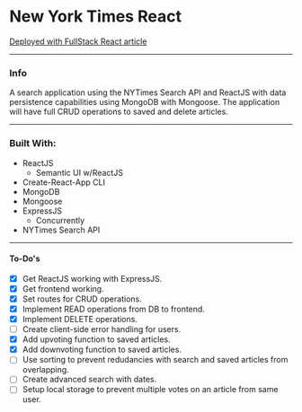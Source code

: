 # New York Times React  


[Deployed with FullStack React article](https://www.fullstackreact.com/articles/using-create-react-app-with-a-server/)  

***
### Info  

A search application using the NYTimes Search API and ReactJS with data persistence capabilities using MongoDB with Mongoose. The application will have full CRUD operations to saved and delete articles.

***

### Built With:  
- ReactJS
    - Semantic UI w/ReactJS  
- Create-React-App CLI  
- MongoDB  
- Mongoose  
- ExpressJS  
    - Concurrently
- NYTimes Search API

***
#### To-Do's  

- [x] Get ReactJS working with ExpressJS.
- [x] Get frontend working.  
- [x] Set routes for CRUD operations.
- [x] Implement READ operations from DB to frontend.
- [x] Implement DELETE operations.
- [ ] Create client-side error handling for users.
- [x] Add upvoting function to saved articles.
- [x] Add downvoting function to saved articles.
- [ ] Use sorting to prevent redudancies with search and saved articles from overlapping.
- [ ] Create advanced search with dates.
- [ ] Setup local storage to prevent multiple votes on an article from same user.